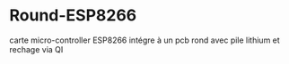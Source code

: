 # Round-ESP8266
carte micro-controller ESP8266 intégre à un pcb rond avec pile lithium et rechage via QI
